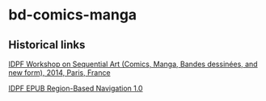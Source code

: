 # bd-comics-manga

## Historical links

[IDPF Workshop on Sequential Art (Comics, Manga, Bandes dessinées, and new form), 2014, Paris, France](http://idpf.org/idpf-comics-manga-workshop-paris)

[IDPF EPUB Region-Based Navigation 1.0](http://www.idpf.org/epub/renditions/region-nav/)
